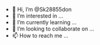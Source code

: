 - 👋 Hi, I’m @Sk28855don
- 👀 I’m interested in ...
- 🌱 I’m currently learning ...
- 💞️ I’m looking to collaborate on ...
- 📫 How to reach me ...

<!---
Sk28855don/Sk28855don is a ✨ special ✨ repository because its `README.md` (this file) appears on your GitHub profile.
You can click the Preview link to take a look at your changes.
--->
